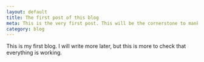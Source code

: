 ```yaml
---
layout: default
title: The first post of this blog
meta: This is the very first post. This will be the cornerstone to mankind for generations to come.
category: blog
---
```


This is my first blog. I will write more later, but this is more to check that everything is working.
